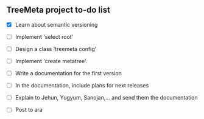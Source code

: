 ## TreeMeta project to-do list
- [x] Learn about semantic versioning 
- [ ] Implement 'select root'
- [ ] Design a class 'treemeta config'
- [ ] Implement 'create metatree'. 
- [ ] Write a documentation for the first version 
- [ ] In the documentation, include plans for next releases 
- [ ] Explain to Jehun, Yugyum, Sanojan,... and send them the documentation 
- [ ] Post to ara

